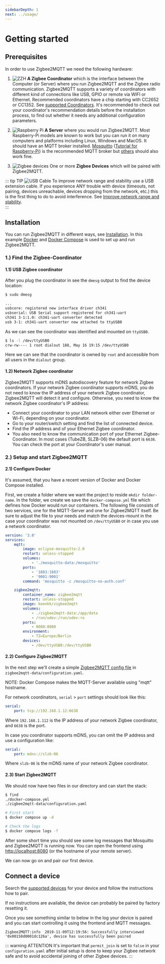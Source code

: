 ```yaml
---
sidebarDepth: 1
next: ../usage/
---
```


# Getting started

## Prerequisites

In order to use Zigbee2MQTT we need the following hardware:

1. <img src="../../images/zzh.jpg" title="ZZH" class="float-left" /> **A Zigbee Coordinator** which is the interface between the Computer (or Server) where you run Zigbee2MQTT and the Zigbee radio
   communication. Zigbee2MQTT supports a variety of coordinators with different kind of connections like USB, GPIO or remote via WIFI or Ethernet.
   Recommended coordinators have a chip starting with CC2652 or CC1352. See [supported Coordinators](../adapters/README.md). It's recommended to check out your coordinator's recommendation details before the installation process, to find out whether it needs any additional configuration parameters. <br class="clear" />

2. <img src="../../images/pi.jpg" title="Raspberry Pi" class="float-left" /> **A Server** where you would run Zigbee2MQTT. Most Raspberry-Pi models are known to work but you can run it on many computers and platforms including Linux, Windows and MacOS. It should have an MQTT broker installed. [Mosquitto](https://www.mosquitto.org/download/) ([Tutorial for Raspberry-Pi](https://randomnerdtutorials.com/how-to-install-mosquitto-broker-on-raspberry-pi/)) is the recommended MQTT broker but [others](https://mqtt.org/software/) should also work fine. <br class="clear" />

3. <img src="../../images/xiaomi_sensors.jpg" title="Zigbee devices" class="float-left" /> One or more **Zigbee Devices** which will be paired with Zigbee2MQTT. <br class="clear" />

::: tip TIP
<img alt="USB Cable" src="../../images/usb_extension_cable.jpg" class="float-left" /> To improve network range and stability use a USB extension cable. If you experience ANY trouble with device (timeouts, not pairing, devices unreachable, devices dropping from the network, etc.) this is the first thing to do to avoid interference.
See [Improve network range and stability](../../advanced/zigbee/02_improve_network_range_and_stability.md). <br class="clear" />
:::

## Installation

You can run Zigbee2MQTT in different ways, see [Installation](../installation/). In this example
[Docker](https://docs.docker.com/get-docker/) and [Docker Compose](https://docs.docker.com/compose/install/) is used to
set up and run Zigbee2MQTT.

### 1.) Find the Zigbee-Coordinator

#### 1.1) USB Zigbee coordinator

After you plug the coordinator in see the `dmesg` output to find the device location:

```bash
$ sudo dmesg

...
usbcore: registered new interface driver ch341
usbserial: USB Serial support registered for ch341-uart
ch341 3-1:1.0: ch341-uart converter detected
usb 3-1: ch341-uart converter now attached to ttyUSB0
```

As we can see the coordinator was identified and mounted on `ttyUSB0`.

```bash
$ ls -l /dev/ttyUSB0
crw-rw---- 1 root dialout 188, May 16 19:15 /dev/ttyUSB0
```

Here we can see that the coordinator is owned by `root` and accessible from all users in the `dialout` group.

#### 1.2) Network Zigbee coordinator

Zigbee2MQTT supports mDNS autodiscovery feature for network Zigbee coordinators. If your network Zigbee coordinator supports mDNS, you do not need to know the IP address of your network Zigbee coordinator, Zigbee2MQTT will detect it and configure. Otherwise, you need to know the network Zigbee coordinator's IP address:

- Connect your coordinator to your LAN network either over Ethernet or Wi-Fi, depending on your coordinator.
- Go to your router/switch setting and find the list of connected device.
- Find the IP address and of your Ethernet Zigbee coordinator.
- You also need to know the communication port of your Ethernet Zigbee-Coordinator. In most cases (TubeZB, SLZB-06) the default port is `6638`. You can check the port at your Coordinator's user manual.

### 2.) Setup and start Zigbee2MQTT

#### 2.1) Configure Docker

It's assumed, that you have a recent version of Docker and Docker Compose installed.

First, we create a folder where we want the project to reside `mkdir folder-name`. In the folder, we create we save the `docker-compose.yml` file which defines how Docker would run our containers. The following file consists of two services, one for the MQTT-Server and one for Zigbee2MQTT itself. Be sure to adjust the file to your needs and match the devices-mount in the case your coordinator was not mounted on `/dev/ttyUSB0` or in case you use a network coordinator.

```yaml
version: '3.8'
services:
    mqtt:
        image: eclipse-mosquitto:2.0
        restart: unless-stopped
        volumes:
            - './mosquitto-data:/mosquitto'
        ports:
            - '1883:1883'
            - '9001:9001'
        command: 'mosquitto -c /mosquitto-no-auth.conf'

    zigbee2mqtt:
        container_name: zigbee2mqtt
        restart: unless-stopped
        image: koenkk/zigbee2mqtt
        volumes:
            - ./zigbee2mqtt-data:/app/data
            - /run/udev:/run/udev:ro
        ports:
            - 8080:8080
        environment:
            - TZ=Europe/Berlin
        devices:
            - /dev/ttyUSB0:/dev/ttyUSB0
```

#### 2.2) Configure Zigbee2MQTT

In the next step we'll create a simple [Zigbee2MQTT config file](../configuration/) in `zigbee2mqtt-data/configuration.yaml`.

NOTE: Docker Compose makes the MQTT-Server available using "mqtt" hostname.

<Configurator mqtt="mqtt://mqtt" serial="/dev/ttyUSB0" portType="Serial" adapter="zstack" />

For network coordinators, `serial` > `port` settings should look like this:

```yaml
serial:
    port: tcp://192.168.1.12:6638
```

Where `192.168.1.112` is the IP address of your network Zigbee coordinator, and `6638` is the port.

In case you coordinator supports mDNS, you can omit the IP address and use a configuration like:

```yaml
serial:
    port: mdns://slzb-06
```

Where `slzb-06` is the mDNS name of your network Zigbee coordinator.

#### 2.3) Start Zigbee2MQTT

We should now have two files in our directory and can start the stack:

```bash
$ find
./docker-compose.yml
./zigbee2mqtt-data/configuration.yaml

# First start
$ docker compose up -d

# Check the logs
$ docker compose logs -f
```

After some short time you should see some log messages that Mosquitto and Zigbee2MQTT is running now.
You can open the frontend using [http://localhost:8080](http://localhost:8080) (or the hostname of your remote server).

We can now go on and pair our first device.

## Connect a device

Search the [supported devices](../../supported-devices/) for your device and follow the instructions how to pair.

If no instructions are available, the device can probably be paired by factory resetting it.

Once you see something similar to below in the log your device is paired and you can start controlling it using the frontend and MQTT messages.

```
Zigbee2MQTT:info  2019-11-09T12:19:56: Successfully interviewed '0x00158d0001dc126a', device has successfully been paired
```

::: warning ATTENTION
It's important that `permit_join` is set to `false` in your `configuration.yaml` after initial setup is
done to keep your Zigbee network safe and to avoid accidental joining of other Zigbee devices.
:::

